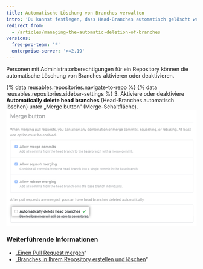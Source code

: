 ```yaml
---
title: Automatische Löschung von Branches verwalten
intro: 'Du kannst festlegen, dass Head-Branches automatisch gelöscht werden, nachdem die Pull Requests in Deinem Repository zusammengeführt sind.'
redirect_from:
  - /articles/managing-the-automatic-deletion-of-branches
versions:
  free-pro-team: '*'
  enterprise-server: '>=2.19'
---
```


Personen mit Administratorberechtigungen für ein Repository können die automatische Löschung von Branches aktivieren oder deaktivieren.

{% data reusables.repositories.navigate-to-repo %}
{% data reusables.repositories.sidebar-settings %}
3. Aktiviere oder deaktiviere **Automatically delete head branches** (Head-Branches automatisch löschen) unter „Merge button“ (Merge-Schaltfläche). ![Kontrollkästchen zum Aktivieren oder Deaktivieren der automatischen Löschung von Branches](/assets/images/help/repository/automatically-delete-branches.png)

### Weiterführende Informationen
- „[Einen Pull Request mergen](/articles/merging-a-pull-request)“
- „[Branches in Ihrem Repository erstellen und löschen](/articles/creating-and-deleting-branches-within-your-repository)“
